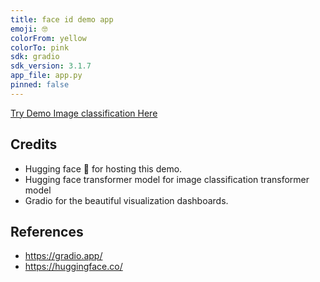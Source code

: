 ```yaml
---
title: face id demo app
emoji: 🤓
colorFrom: yellow
colorTo: pink
sdk: gradio
sdk_version: 3.1.7
app_file: app.py
pinned: false
---
```


[Try Demo Image classification Here](https://huggingface.co/spaces/ThankGod/image-classifier)

## Credits
- Hugging face 🤗 for hosting this demo.
- Hugging face transformer model for image classification transformer model
- Gradio for the beautiful visualization dashboards.

## References
- https://gradio.app/
- https://huggingface.co/
